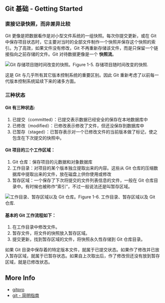 ## Git 基础 - Getting Started

### 直接记录快照，而非差异比较

Git 更像是把数据看作是对小型文件系统的一组快照。每次你提交更新，或在 Git 中保存项目状态时，它主要对当时的全部文件制作一个快照并保存这个快照的索引。为了高效，如果文件没有修改，Git 不再重新存储该文件，而是只保留一个链接指向之前存储的文件。Git 对待数据更像是一个 **快照流**。

![Git 存储项目随时间改变的快照。](https://git-scm.com/book/en/v2/book/01-introduction/images/snapshots.png)Figure 1-5. 存储项目随时间改变的快照.

这是 Git 与几乎所有其它版本控制系统的重要区别。因此 Git 重新考虑了以前每一代版本控制系统延续下来的诸多方面。

### 三种状态

#### Git 有三种状态:

1. 已提交（committed）：已提交表示数据已经安全的保存在本地数据库中
2. 已修改（modified）：已修改表示修改了文件，但还没保存到数据库中
3. 已暂存（staged）：已暂存表示对一个已修改文件的当前版本做了标记，使之包含在下次提交的快照中。

#### Git 项目的三个工作区域：

1. Git 仓库：保存项目的元数据和对象数据库
2. 工作目录：对项目的某个版本独立提取出来的内容。这些从 Git 仓库的压缩数据库中提取出来的文件，放在磁盘上供你使用或修改
3. 暂存区域：一个保存了下次将提交的文件列表信息的文件，一般在 Git 仓库目录中。有时候也被称作“索引”，不过一般说法还是叫暂存区域。

![工作目录、暂存区域以及 Git 仓库。](https://git-scm.com/book/en/v2/book/01-introduction/images/areas.png)Figure 1-6. 工作目录、暂存区域以及 Git 仓库.

#### 基本的 Git 工作流程如下：

1. 在工作目录中修改文件。
2. 暂存文件，将文件的快照放入暂存区域。
3. 提交更新，找到暂存区域的文件，将快照永久性存储到 Git 仓库目录。

如果 Git 目录中保存着的特定版本文件，就属于已提交状态。如果作了修改并已放入暂存区域，就属于已暂存状态。如果自上次取出后，作了修改但还没有放到暂存区域，就是已修改状态。

## More Info

* [gitpro](https://git-scm.com/book/zh/v2/)
* [git - 简明指南](http://rogerdudler.github.io/git-guide/index.zh.html)

